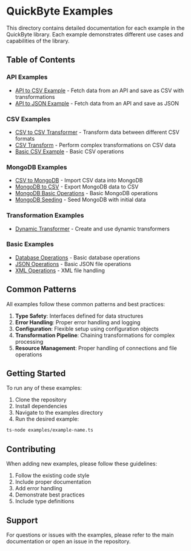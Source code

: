 # QuickByte Examples

This directory contains detailed documentation for each example in the QuickByte library. Each example demonstrates different use cases and capabilities of the library.

## Table of Contents

### API Examples
- [API to CSV Example](./api-to-csv.md) - Fetch data from an API and save as CSV with transformations
- [API to JSON Example](./api-to-json.md) - Fetch data from an API and save as JSON

### CSV Examples
- [CSV to CSV Transformer](./csv-to-csv-transformer.md) - Transform data between different CSV formats
- [CSV Transform](./csv-transform.md) - Perform complex transformations on CSV data
- [Basic CSV Example](./csv-example.md) - Basic CSV operations

### MongoDB Examples
- [CSV to MongoDB](./csv-to-mongo.md) - Import CSV data into MongoDB
- [MongoDB to CSV](./mongo-to-csv.md) - Export MongoDB data to CSV
- [MongoDB Basic Operations](./mongo-example.md) - Basic MongoDB operations
- [MongoDB Seeding](./seed-mongo.md) - Seed MongoDB with initial data

### Transformation Examples
- [Dynamic Transformer](./dynamic-transformer.md) - Create and use dynamic transformers

### Basic Examples
- [Database Operations](./database-example.md) - Basic database operations
- [JSON Operations](./json-example.md) - Basic JSON file operations
- [XML Operations](./xml-example.md) - XML file handling

## Common Patterns

All examples follow these common patterns and best practices:

1. **Type Safety**: Interfaces defined for data structures
2. **Error Handling**: Proper error handling and logging
3. **Configuration**: Flexible setup using configuration objects
4. **Transformation Pipeline**: Chaining transformations for complex processing
5. **Resource Management**: Proper handling of connections and file operations

## Getting Started

To run any of these examples:

1. Clone the repository
2. Install dependencies
3. Navigate to the examples directory
4. Run the desired example:

```bash
ts-node examples/example-name.ts
```

## Contributing

When adding new examples, please follow these guidelines:

1. Follow the existing code style
2. Include proper documentation
3. Add error handling
4. Demonstrate best practices
5. Include type definitions

## Support

For questions or issues with the examples, please refer to the main documentation or open an issue in the repository. 
